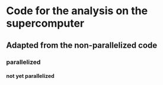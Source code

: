 # Code for the analysis on the supercomputer  
## Adapted from the non-parallelized code  
### parallelized  
#### not yet parallelized  

